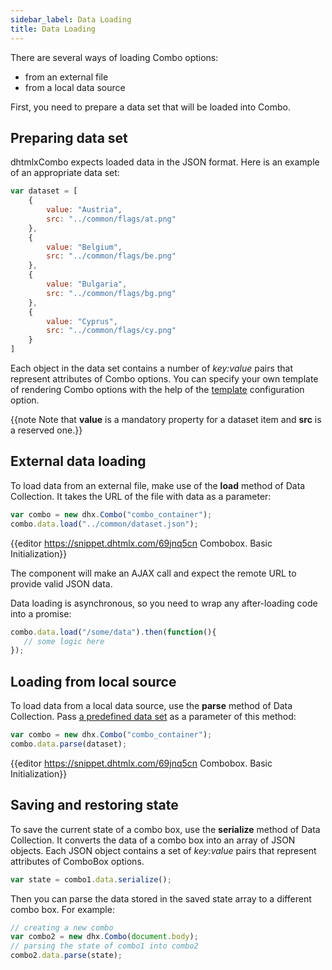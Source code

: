```yaml
---
sidebar_label: Data Loading 
title: Data Loading 
---          
```


There are several ways of loading Combo options:

- from an external file
- from a local data source

First, you need to prepare a data set that will be loaded into Combo.

Preparing data set
-------------------

dhtmlxCombo expects loaded data in the JSON format. Here is an example of an appropriate data set:

~~~js
var dataset = [
    {
        value: "Austria",
        src: "../common/flags/at.png"
    },
    {
        value: "Belgium",
        src: "../common/flags/be.png"
    },
    {
        value: "Bulgaria",
        src: "../common/flags/bg.png"
    },
    {
        value: "Cyprus",
        src: "../common/flags/cy.png"
    }
]
~~~

Each object in the data set contains a number of *key:value* pairs that represent attributes of Combo options. 
You can specify your own template of rendering Combo options with the help of the [template](combo/api/combobox_template_config.md) configuration option.

{{note Note that **value** is a mandatory property for a dataset item and **src** is a reserved one.}}

External data loading
--------------------

To load data from an external file, make use of the **load** method of Data Collection. It takes the URL of the file with data as a parameter:

~~~js
var combo = new dhx.Combo("combo_container");
combo.data.load("../common/dataset.json");
~~~

{{editor    https://snippet.dhtmlx.com/69jnq5cn	Combobox. Basic Initialization}}

The component will make an AJAX call and expect the remote URL to provide valid JSON data.

Data loading is asynchronous, so you need to wrap any after-loading code into a promise:

~~~js
combo.data.load("/some/data").then(function(){
   // some logic here
});
~~~


Loading from local source
------------------

To load data from a local data source, use the **parse** method of Data Collection. Pass [a predefined data set](#preparingdataset) as a parameter of this method:

~~~js
var combo = new dhx.Combo("combo_container");
combo.data.parse(dataset);
~~~

{{editor    https://snippet.dhtmlx.com/69jnq5cn	Combobox. Basic Initialization}}

Saving and restoring state
----------------------------

To save the current state of a combo box, use the **serialize** method of Data Collection. It converts the data of a combo box into an array of JSON objects. 
Each JSON object contains a set of *key:value* pairs that represent attributes of ComboBox options.

~~~js
var state = combo1.data.serialize();
~~~

Then you can parse the data stored in the saved state array to a different combo box. For example:

~~~js
// creating a new combo
var combo2 = new dhx.Combo(document.body);
// parsing the state of combo1 into combo2
combo2.data.parse(state);
~~~



